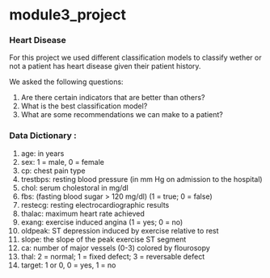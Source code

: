 # module3_project
### Heart Disease ###

For this project we used different classification models to classify wether or not a patient has heart disease given their patient history.

We asked the following questions: 
1. Are there certain indicators that are better than others?
2. What is the best classification model? 
3. What are some recommendations we can make to a patient?

### Data Dictionary :
1. age: in years  
2. sex: 1 = male, 0 = female
3. cp: chest pain type
4. trestbps: resting blood pressure (in mm Hg on admission to the hospital)
5. chol: serum cholestoral in mg/dl
6. fbs: (fasting blood sugar &gt; 120 mg/dl) (1 = true; 0 = false)
7. restecg: resting electrocardiographic results
8. thalac: maximum heart rate achieved
9. exang: exercise induced angina (1 = yes; 0 = no)
10. oldpeak: ST depression induced by exercise relative to rest
11. slope: the slope of the peak exercise ST segment
12. ca: number of major vessels (0-3) colored by flourosopy
13. thal: 2 = normal; 1 = fixed defect; 3 = reversable defect
14. target: 1 or 0, 0 = yes, 1 = no

